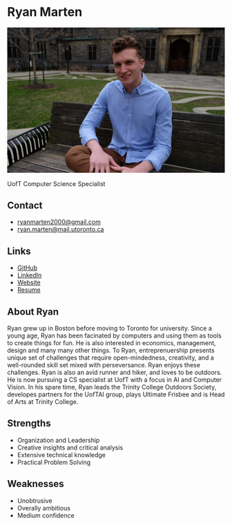# Ryan Marten

![Ryan Marten Profile](./RyanMarten.JPG)

UofT Computer Science Specialist

## Contact
- ryanmarten2000@gmail.com
- ryan.marten@mail.utoronto.ca

## Links

- [GitHub](https://github.com/RyanMarten)
- [LinkedIn](https://www.linkedin.com/in/ryan-marten/)
- [Website](https://www.ryanmarten.com)
- [Resume](https://www.ryanmarten.com/documents/Resume.pdf)

## About Ryan

Ryan grew up in Boston before moving to Toronto for university. Since a young age, Ryan has been facinated by computers and using them as tools to create things for fun. He is also interested in economics, management, design and many many other things. To Ryan, entreprenuership presents unique set of challenges that require open-mindedness, creativity, and a well-rounded skill set mixed with perseversance. Ryan enjoys these challenges. Ryan is also an avid runner and hiker, and loves to be outdoors.  He is now pursuing a CS specialist at UofT with a focus in AI and Computer Vision. In his spare time, Ryan leads the Trinity College Outdoors Society, developes partners for the UofTAI group, plays Ultimate Frisbee and is Head of Arts at Trinity College. 

## Strengths

- Organization and Leadership
- Creative insights and critical analysis
- Extensive technical knowledge
- Practical Problem Solving

## Weaknesses

- Unobtrusive
- Overally ambitious
- Medium confidence
